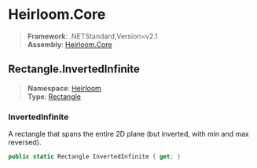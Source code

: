 # Heirloom.Core

> **Framework**: .NETStandard,Version=v2.1  
> **Assembly**: [Heirloom.Core][0]  

## Rectangle.InvertedInfinite

> **Namespace**: [Heirloom][0]  
> **Type**: [Rectangle][1]  

### InvertedInfinite

A rectangle that spans the entire 2D plane (but inverted, with min and max reversed).

```cs
public static Rectangle InvertedInfinite { get; }
```

[0]: ../../../Heirloom.Core.md
[1]: ../Rectangle.md
